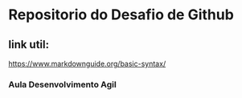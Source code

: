 # Repositorio do Desafio de Github


## link util:
https://www.markdownguide.org/basic-syntax/

### Aula Desenvolvimento Agil 



